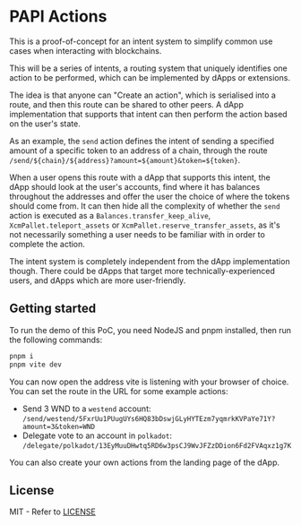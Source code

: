 # PAPI Actions

This is a proof-of-concept for an intent system to simplify common use cases when interacting with blockchains.

This will be a series of intents, a routing system that uniquely identifies one action to be performed, which can be implemented by dApps or extensions.

The idea is that anyone can "Create an action", which is serialised into a route, and then this route can be shared to other peers. A dApp implementation that supports that intent can then perform the action based on the user's state.

As an example, the `send` action defines the intent of sending a specified amount of a specific token to an address of a chain, through the route `/send/${chain}/${address}?amount=${amount}&token=${token}`.

When a user opens this route with a dApp that supports this intent, the dApp should look at the user's accounts, find where it has balances throughout the addresses and offer the user the choice of where the tokens should come from. It can then hide all the complexity of whether the `send` action is executed as a `Balances.transfer_keep_alive`, `XcmPallet.teleport_assets` or `XcmPallet.reserve_transfer_assets`, as it's not necessarily something a user needs to be familiar with in order to complete the action.

The intent system is completely independent from the dApp implementation though. There could be dApps that target more technically-experienced users, and dApps which are more user-friendly.

## Getting started

To run the demo of this PoC, you need NodeJS and pnpm installed, then run the following commands:

```sh
pnpm i
pnpm vite dev
```

You can now open the address vite is listening with your browser of choice. You can set the route in the URL for some example actions:

- Send 3 WND to a `westend` account: `/send/westend/5FxrUu1PUugUYs6HQ83bDswjGLyHYTEzm7yqmrkKVPaYe71Y?amount=3&token=WND`
- Delegate vote to an account in `polkadot`: `/delegate/polkadot/13EyMuuDHwtq5RD6w3psCJ9WvJFZzDDion6Fd2FVAqxz1g7K`

You can also create your own actions from the landing page of the dApp.

## License

MIT - Refer to [LICENSE](https://github.com/polkadot-api/web3-blockspace-actions/blob/main/LICENSE)
